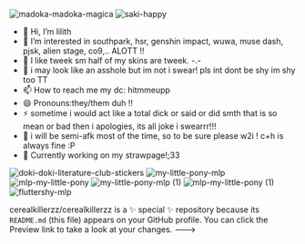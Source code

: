  ![madoka-madoka-magica](https://github.com/user-attachments/assets/0c20b961-341a-4f4f-be0c-78e89080ffc2) ![saki-happy](https://github.com/user-attachments/assets/66ae9899-f79a-410c-9fa7-afa7ddfd3966) 


- 👋 Hi, I’m lilith
- 👀 I’m interested in southpark, hsr, genshin impact, wuwa, muse dash, pjsk, alien stage, co9,.. ALOTT !!
- 🌱 I like tweek sm half of my skins are tweek. -.-
- 💞️ i may look like an asshole but im not i swear! pls int dont be shy im shy too TT
- 📫 How to reach me my dc: hitmmeupp
- 😄 Pronouns:they/them duh !!
- ⚡ sometime i would act like a total dick or said or did smth that is so mean or bad then i apologies, its all joke i swearrr!!!
- 🍬 i will be semi-afk most of the time, so to be sure please w2i ! c+h is always fine :P
- 📎 Currently working on my strawpage!;33

![doki-doki-literature-club-stickers](https://github.com/user-attachments/assets/91d26d7a-25db-4594-a951-fdec2af89590) ![my-little-pony-mlp](https://github.com/user-attachments/assets/ac40fffe-9df2-4a4f-bc1d-194d459e8261) ![mlp-my-little-pony](https://github.com/user-attachments/assets/cc6bd89f-a6dd-41a8-ac10-362bacd7447a) ![my-little-pony-mlp (1)](https://github.com/user-attachments/assets/4cd2e962-3bef-4e4f-9bbc-9daca0543eeb) ![mlp-my-little-pony (1)](https://github.com/user-attachments/assets/328bb636-3feb-4ab8-8fd9-e9b15f600fbb) ![fluttershy-mlp](https://github.com/user-attachments/assets/9c10f3c2-afd8-4829-86e5-c8de5c8f5198)







cerealkillerzz/cerealkillerzz is a ✨ special ✨ repository because its `README.md` (this file) appears on your GitHub profile.
You can click the Preview link to take a look at your changes.
--->

